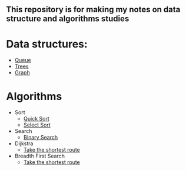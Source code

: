 ## This repository is for making my notes on **data structure** and **algorithms** studies

# Data structures:

- [Queue](/data-structures/queue)
- [Trees](/data-structures/trees)
- [Graph](/data-structures/graph)

# Algorithms

- Sort
    - [Quick Sort](/algorithms/sort/quick-sort.go)
    - [Select Sort](/algorithms/sort/select-sort.go)
- Search 
    - [Binary Search](/algorithms/search/binary-search.go)
- Dijkstra
    - [Take the shortest route](/algorithms/dijkstra)
- Breadth First Search
    - [Take the shortest route](/algorithms/bfs)
